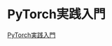 # PyTorch実践入門
[PyTorch実践入門](https://m.media-amazon.com/images/I/81ZqJPfjXFL._AC_UF1000,1000_QL80_.jpg)
